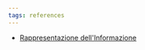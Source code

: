 ```yaml
---
tags: references
---
```


- [Rappresentazione dell'Informazione](https://www.seneta.it/public/Alunni/Rappresentazione_delle_Informazioni.pdf)
